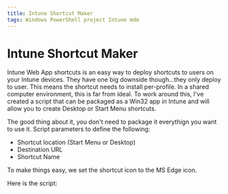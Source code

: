 ```yaml
---
title: Intune Shortcut Maker
tags: Windows PowerShell project Intune mdm
---
```


# Intune Shortcut Maker

Intune Web App shortcuts is an easy way to deploy shortcuts to users on your Intune devices. They have one big downside though...they only deploy to user. This means the shortcut needs to install per-profile. In a shared computer environment, this is far from ideal. To work around this, I've created a script that can be packaged as a Win32 app in Intune and will allow you to create Desktop or Start Menu shortcuts.

The good thing about it, you don't need to package it everythign you want to use it. Script parameters to define the following:
  - Shortcut location (Start Menu or Desktop)
  - Destination URL
  - Shortcut Name

To make things easy, we set the shortcut icon to the MS Edge icon.

Here is the script:

